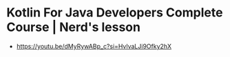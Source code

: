 # Kotlin For Java Developers Complete Course | Nerd's lesson

- https://youtu.be/dMyRywABp_c?si=HvlvaLJi9Ofky2hX
